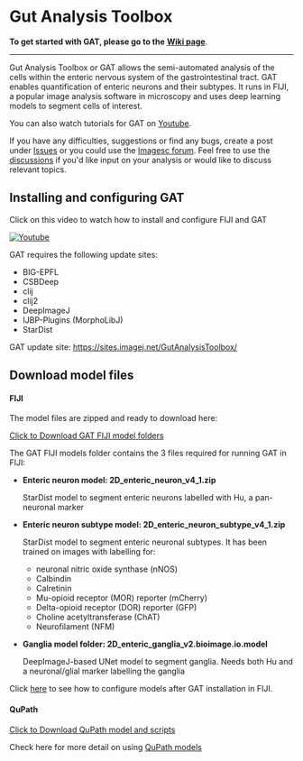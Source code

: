 # Gut Analysis Toolbox

**To get started with GAT, please go to the** [**Wiki page**](https://github.com/pr4deepr/GutAnalysisToolbox/wiki).
***********
Gut Analysis Toolbox or GAT allows the semi-automated analysis of the cells within the enteric nervous system of the gastrointestinal tract. GAT enables quantification of enteric neurons and their subtypes. It runs in FIJI, a popular image analysis software in microscopy and uses deep learning models to segment cells of interest. 

You can also watch tutorials for GAT on [Youtube](https://www.youtube.com/playlist?list=PLmBt1Dumq60p4mIFT4j7TP_PVRjbO55Oi).

If you have any difficulties, suggestions or find any bugs, create a post under [Issues](https://github.com/pr4deepr/GutAnalysisToolbox/issues) or you could use the [Imagesc forum](https://forum.image.sc/). Feel free to use the [discussions](https://github.com/pr4deepr/GutAnalysisToolbox/discussions) if you'd like input on your analysis or would like to discuss relevant topics. 

## Installing and configuring GAT

Click  on this video to watch how to install and configure FIJI and GAT

[![Youtube](https://img.youtube.com/vi/GmE_lz-m0Rg/0.jpg)](https://www.youtube.com/playlist?list=PLmBt1Dumq60p4mIFT4j7TP_PVRjbO55Oi)

GAT requires the following update sites:
* BIG-EPFL
* CSBDeep
* clij
* clij2
* DeepImageJ
* IJBP-Plugins (MorphoLibJ)
* StarDist


GAT update site: https://sites.imagej.net/GutAnalysisToolbox/

## Download model files

#### FIJI

The model files are zipped and ready to download here:

[Click to Download GAT FIJI model folders](https://wehieduau-my.sharepoint.com/:u:/g/personal/rajasekhar_p_wehi_edu_au/Ecg001ngdvhBgRaWxVakPecBF8d5Qb361PgXYFrcxp8Azw?download=1)

The GAT FIJI models folder contains the 3 files required for running GAT in FIJI:

- **Enteric neuron model: 2D_enteric_neuron_v4_1.zip**
  
  StarDist model to segment enteric neurons labelled with Hu, a pan-neuronal marker
- **Enteric neuron subtype model: 2D_enteric_neuron_subtype_v4_1.zip**
  
  StarDist model to segment enteric neuronal subtypes. It has been trained on images with labelling for:
  * neuronal nitric oxide synthase (nNOS)
  * Calbindin
  * Calretinin
  * Mu-opioid receptor (MOR) reporter (mCherry)
  * Delta-opioid receptor (DOR) reporter (GFP)
  * Choline acetyltransferase (ChAT)
  * Neurofilament (NFM)
- **Ganglia model folder: 2D_enteric_ganglia_v2.bioimage.io.model**
  
  DeepImageJ-based UNet model to segment ganglia. Needs both Hu and a neuronal/glial marker labelling the ganglia

Click [here](https://www.youtube.com/watch?v=RIvaXL-Q7Go&list=PLmBt1Dumq60p4mIFT4j7TP_PVRjbO55Oi) to see how to configure models after GAT installation in FIJI.

#### QuPath

[Click to Download QuPath model and scripts](https://wehieduau-my.sharepoint.com/:u:/g/personal/rajasekhar_p_wehi_edu_au/EdYxRodrJLNJj4wK77erHA0BfVKDJpOktgWQ3iIyLaUU1g?download=1)

Check here for more detail on using [QuPath models](https://github.com/pr4deepr/GutAnalysisToolbox/wiki/4.-QuPath-for-analysing-ENS)
